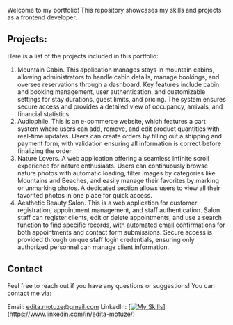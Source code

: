 Welcome to my portfolio! This repository showcases my skills and projects as a frontend developer.

## Projects:

Here is a list of the projects included in this portfolio:

1. Mountain Cabin. This application manages stays in mountain cabins, allowing administrators to handle cabin details, manage bookings, and oversee reservations through a dashboard. Key features include cabin and booking management, user authentication, and customizable settings for stay durations, guest limits, and pricing. The system ensures secure access and provides a detailed view of occupancy, arrivals, and financial statistics.
2. Audiophile. This is an e-commerce website, which features a cart system where users can add, remove, and edit product quantities with real-time updates. Users can create orders by filling out a shipping and payment form, with validation ensuring all information is correct before finalizing the order.
3. Nature Lovers. A web application offering a seamless infinite scroll experience for nature enthusiasts. Users can continuously browse nature photos with automatic loading, filter images by categories like Mountains and Beaches, and easily manage their favorites by marking or unmarking photos. A dedicated section allows users to view all their favorited photos in one place for quick access.
4. Aesthetic Beauty Salon. This is a web application for customer registration, appointment management, and staff authentication. Salon staff can register clients, edit or delete appointments, and use a search function to find specific records, with automated email confirmations for both appointments and contact form submissions. Secure access is provided through unique staff login credentials, ensuring only authorized personnel can manage client information.

## Contact

Feel free to reach out if you have any questions or suggestions! You can contact me via:

Email: edita.motuze@gmail.com
LinkedIn: [[![My Skills](https://skillicons.dev/icons?i=linkedin)](https://skillicons.dev)](https://www.linkedin.com/in/edita-motuze/)
